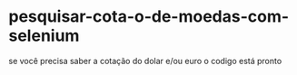 # pesquisar-cota-o-de-moedas-com-selenium
se você precisa saber a cotação do dolar e/ou euro o codigo está pronto
